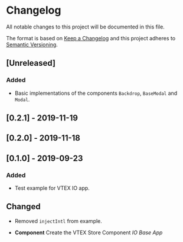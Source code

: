 # Changelog

All notable changes to this project will be documented in this file.

The format is based on [Keep a Changelog](http://keepachangelog.com/en/1.0.0/)
and this project adheres to [Semantic Versioning](http://semver.org/spec/v2.0.0.html).

## [Unreleased]
### Added
- Basic implementations of the components `Backdrop`, `BaseModal` and `Modal`.

## [0.2.1] - 2019-11-19

## [0.2.0] - 2019-11-18

## [0.1.0] - 2019-09-23
### Added
- Test example for VTEX IO app.

## Changed
- Removed `injectIntl` from example.

- **Component** Create the VTEX Store Component _IO Base App_
